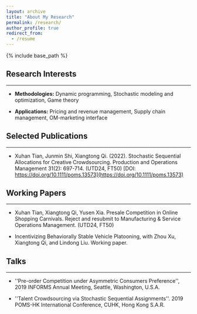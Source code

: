 ```yaml
---
layout: archive
title: "About My Research"
permalink: /research/
author_profile: true
redirect_from:
  - /resume
---
```


{% include base_path %}



## Research Interests  
-----

- **Methodologies:**  Dynamic programming, Stochastic modeling and optimization, Game theory

- **Applications:**  Pricing and revenue management, Supply chain management, OM-marketing interface


## Selected Publications 
-----

- Xuhan Tian, Junmin Shi, Xiangtong Qi. (2022). Stochastic Sequential Allocations for Creative Crowdsourcing. Production and Operations Management 31(2): 697-714. (UTD24, FT50)  [DOI: https://doi.org/10.1111/poms.13573](https://doi.org/10.1111/poms.13573)

## Working Papers 
-----

- Xuhan Tian, Xiangtong Qi, Yusen Xia. Presale Competition in Online Shopping Carnivals. Reject and resubmit to Manufacturing & Service Operations Management. (UTD24, FT50) 

- Incentivizing Behaviorally Stable Vehicle Platooning, with Zhou Xu, Xiangtong Qi, and Lindong Liu. Working paper.

## Talks  
-----

- ''Pre-order Competition under Asymmetric Consumers Preference'',  2019 INFORMS Annual Meeting, Seattle, Washington, U.S.A.

- ''Talent Crowdsourcing via Stochastic Sequential Assignments''. 2019 POMS-HK International Conference, CUHK, Hong Kong S.A.R.




